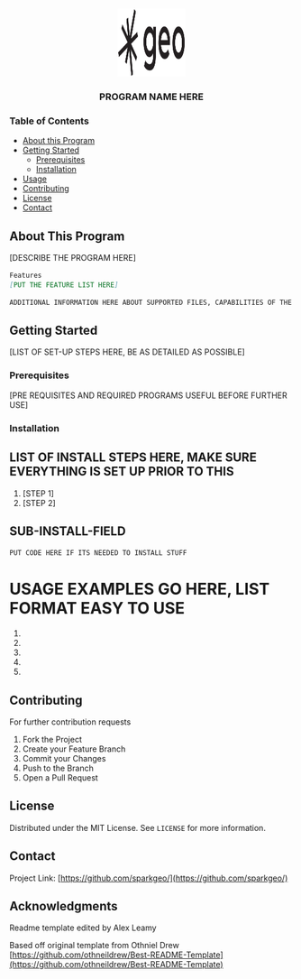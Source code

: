 <!--
*** Thanks for checking out this README Template. If you have a suggestion that would
*** make this better, please fork the repo and create a pull request or simply open
*** an issue with the tag "enhancement".
*** Thanks again! Now go create something AMAZING! :D
-->


<!-- PROJECT SHIELDS -->
<!--
*** I'm using markdown "reference style" links for readability.
*** Reference links are enclosed in brackets [ ] instead of parentheses ( ).
*** See the bottom of this document for the declaration of the reference variables
*** for contributors-url, forks-url, etc. This is an optional, concise syntax you may use.
*** https://www.markdownguide.org/basic-syntax/#reference-style-links
-->
<!-- PROJECT LOGO -->
<br />
<p align="center">
  <a href="https://github.com/AL-SparkGeo/Templates">
    <img src="/images/sparkgeo-logo.png" width="120" height="120">
  </a>
  <h3 align="center">PROGRAM NAME HERE</h3>
</p>


<!-- TABLE OF CONTENTS -->
### Table of Contents

* [About this Program](#about-the-project)
* [Getting Started](#getting-started)
  * [Prerequisites](#prerequisites)
  * [Installation](#installation)
* [Usage](#usage)
* [Contributing](#contributing)
* [License](#license)
* [Contact](#contact)


<!-- ABOUT THE PROJECT -->
## About This Program

[DESCRIBE THE PROGRAM HERE]

```markdown
Features
[PUT THE FEATURE LIST HERE]
```

```markdown
ADDITIONAL INFORMATION HERE ABOUT SUPPORTED FILES, CAPABILITIES OF THE FILE, ETC
```

<!-- GETTING STARTED -->
## Getting Started

[LIST OF SET-UP STEPS HERE, BE AS DETAILED AS POSSIBLE]

### Prerequisites

[PRE REQUISITES AND REQUIRED PROGRAMS USEFUL BEFORE FURTHER USE] 



### Installation

## LIST OF INSTALL STEPS HERE, MAKE SURE EVERYTHING IS SET UP PRIOR TO THIS

1. [STEP 1]
2. [STEP 2]

## SUB-INSTALL-FIELD

```markdown
PUT CODE HERE IF ITS NEEDED TO INSTALL STUFF
```

<!-- USAGE EXAMPLES -->
# USAGE EXAMPLES GO HERE, LIST FORMAT EASY TO USE 


1.
2. 
3. 
4. 
5. 

<!-- CONTRIBUTING -->
## Contributing

For further contribution requests

1. Fork the Project
2. Create your Feature Branch 
3. Commit your Changes 
4. Push to the Branch 
5. Open a Pull Request



<!-- LICENSE -->
## License

Distributed under the MIT License. See `LICENSE` for more information.


<!-- CONTACT -->
## Contact

Project Link: [https://github.com/sparkgeo/](https://github.com/sparkgeo/)

<!-- ACKNOWLEDGMENTS -->
## Acknowledgments

Readme template edited by Alex Leamy

Based off original template from Othniel Drew [https://github.com/othneildrew/Best-README-Template](https://github.com/othneildrew/Best-README-Template)


